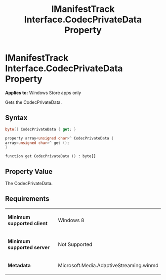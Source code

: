 ﻿---
title: IManifestTrack Interface.CodecPrivateData Property
TOCTitle: CodecPrivateData Property
ms:assetid: e9b3f56b-2a72-4ae0-8b41-cbe54df464ae
ms:mtpsurl: https://msdn.microsoft.com/en-us/library/JJ822862(v=VS.90)
ms:contentKeyID: 50079616
ms.date: 11/19/2012
mtps_version: v=VS.90
dev_langs:
- csharp
- c++
- jscript
---

# IManifestTrack Interface.CodecPrivateData Property

**Applies to:** Windows Store apps only

Gets the CodecPrivateData.

## Syntax

``` csharp
byte[] CodecPrivateData { get; }
```

``` c++
property array<unsigned char>^ CodecPrivateData {
array<unsigned char>^ get ();
}
```

``` jscript
function get CodecPrivateData () : byte[]
```

## Property Value

The CodecPrivateData.

## Requirements

<table>
<colgroup>
<col style="width: 50%" />
<col style="width: 50%" />
</colgroup>
<tbody>
<tr class="odd">
<td><p><strong>Minimum supported client</strong></p></td>
<td><p>Windows 8</p></td>
</tr>
<tr class="even">
<td><p><strong>Minimum supported server</strong></p></td>
<td><p>Not Supported</p></td>
</tr>
<tr class="odd">
<td><p><strong>Metadata</strong></p></td>
<td><p>Microsoft.Media.AdaptiveStreaming.winmd</p></td>
</tr>
</tbody>
</table>

